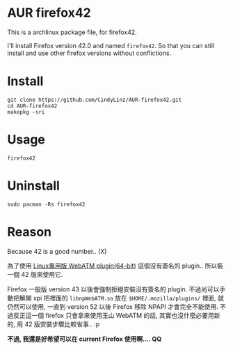 # AUR firefox42

This is a archlinux package file, for firefox42.

I'll install Firefox version 42.0 and named `firefox42`.
So that you can still install and use other firefox versions without conflictions.

# Install

```shell
git clone https://github.com/CindyLinz/AUR-firefox42.git
cd AUR-firefox42
makepkg -sri
```

# Usage

```shell
firefox42
```

# Uninstall

```shell
sudo pacman -Rs firefox42
```

# Reason

Because 42 is a good number.. (X)

為了使用 [Linux專用版 WebATM plugin(64-bit)](https://netbank.esunbank.com.tw/webatm/cabs/esb_xcsp_for_firefox-1.0.4.5-fx-Linux_x86_64-gcc3.xpi) 這個沒有簽名的 plugin.. 所以裝一個 42 版來使用它.

Firefox 一般版 version 43 以後會強制拒絕安裝沒有簽名的 plugin. 不過尚可以手動把解開 xpi 把裡面的 `libnpWebATM.so` 放在 `$HOME/.mozilla/plugins/` 裡面, 就仍然可以使用, 一直到 version 52 以後 Firefox 移除 NPAPI 才會完全不能使用. 不過反正這一個 firefox 只會拿來使用玉山 WebATM 的話, 其實也沒什麼必要用新的, 用 42 版安裝步驟比較省事.. :p

**不過, 我還是好希望可以在 current Firefox 使用啊.... QQ**
